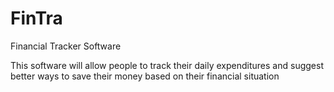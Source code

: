 # FinTra
Financial Tracker Software

This software will allow people to track their daily expenditures and suggest better ways to save their money based on their financial situation
